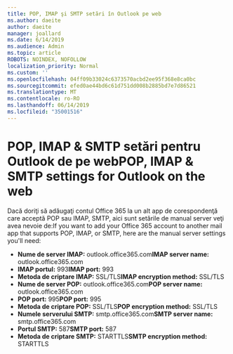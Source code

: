 ```yaml
---
title: POP, IMAP şi SMTP setări în Outlook pe web
ms.author: daeite
author: daeite
manager: joallard
ms.date: 6/14/2019
ms.audience: Admin
ms.topic: article
ROBOTS: NOINDEX, NOFOLLOW
localization_priority: Normal
ms.custom: ''
ms.openlocfilehash: 04ff09b33024c6373570acbd2ee95f368e8ca0bc
ms.sourcegitcommit: efed0ae44bd6c61d751dd008b2885bd7e7d86521
ms.translationtype: MT
ms.contentlocale: ro-RO
ms.lasthandoff: 06/14/2019
ms.locfileid: "35001516"
---
```

# <a name="pop-imap--smtp-settings-for-outlook-on-the-web"></a><span data-ttu-id="52c5a-102">POP, IMAP & SMTP setări pentru Outlook de pe web</span><span class="sxs-lookup"><span data-stu-id="52c5a-102">POP, IMAP & SMTP settings for Outlook on the web</span></span>

<span data-ttu-id="52c5a-103">Dacă doriţi să adăugaţi contul Office 365 la un alt app de corespondenţă care acceptă POP sau IMAP, SMTP, aici sunt setările de manual server veţi avea nevoie de:</span><span class="sxs-lookup"><span data-stu-id="52c5a-103">If you want to add your Office 365 account to another mail app that supports POP, IMAP, or SMTP, here are the manual server settings you'll need:</span></span>
  
- <span data-ttu-id="52c5a-104">**Nume de server IMAP:** outlook.office365.com</span><span class="sxs-lookup"><span data-stu-id="52c5a-104">**IMAP server name:** outlook.office365.com</span></span>
- <span data-ttu-id="52c5a-105">**IMAP portul:** 993</span><span class="sxs-lookup"><span data-stu-id="52c5a-105">**IMAP port:** 993</span></span>
- <span data-ttu-id="52c5a-106">**Metoda de criptare IMAP:** SSL/TLS</span><span class="sxs-lookup"><span data-stu-id="52c5a-106">**IMAP encryption method:** SSL/TLS</span></span>
- <span data-ttu-id="52c5a-107">**Nume de server POP:** outlook.office365.com</span><span class="sxs-lookup"><span data-stu-id="52c5a-107">**POP server name:** outlook.office365.com</span></span>  
- <span data-ttu-id="52c5a-108">**POP port:** 995</span><span class="sxs-lookup"><span data-stu-id="52c5a-108">**POP port:** 995</span></span>  
- <span data-ttu-id="52c5a-109">**Metoda de criptare POP:** SSL/TLS</span><span class="sxs-lookup"><span data-stu-id="52c5a-109">**POP encryption method:** SSL/TLS</span></span>  
- <span data-ttu-id="52c5a-110">**Numele serverului SMTP:** smtp.office365.com</span><span class="sxs-lookup"><span data-stu-id="52c5a-110">**SMTP server name:** smtp.office365.com</span></span>
- <span data-ttu-id="52c5a-111">**Portul SMTP:** 587</span><span class="sxs-lookup"><span data-stu-id="52c5a-111">**SMTP port:** 587</span></span>
- <span data-ttu-id="52c5a-112">**Metoda de criptare SMTP:** STARTTLS</span><span class="sxs-lookup"><span data-stu-id="52c5a-112">**SMTP encryption method:** STARTTLS</span></span>